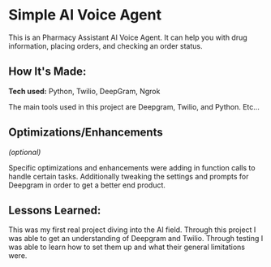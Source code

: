 # Simple AI Voice Agent
This is an Pharmacy Assistant AI Voice Agent. It can help you with drug information, placing orders, and checking an order status.

## How It's Made:

**Tech used:** Python, Twilio, DeepGram, Ngrok

The main tools used in this project are Deepgram, Twilio, and Python. Etc...

## Optimizations/Enhancements
*(optional)*

Specific optimizations and enhancements were adding in function calls to handle certain tasks. Additionally tweaking the settings and prompts for Deepgram in order to get a better end product.

## Lessons Learned:

This was my first real project diving into the AI field. Through this project I was able to get an understanding of Deepgram and Twilio. Through testing I was able to learn how to set them up and what their general limitations were.
